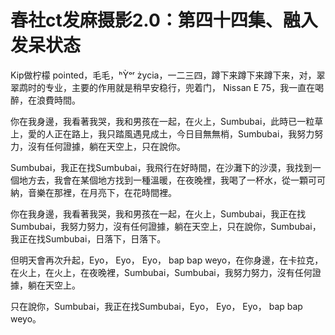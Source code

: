 # 春社ct发麻摄影2.0：第四十四集、融入发呆状态

Kip做柠檬 pointed，毛毛，ʰỲᵒʳ życia，一二三四，蹲下来蹲下来蹲下来，对，翠翠鹉时的专业，主要的作用就是稍早安稳行，兜着门， Nissan E 75，我一直在喝醉，在浪費時間。

你在我身邊，我看著我哭，我和男孩在一起，在火上，Sumbubai，此時已一粒草上，愛的人正在路上，我只踏風遇見成土，今日目無無梢，Sumbubai，我努力努力，沒有任何證據，躺在天空上，只在說你。

Sumbubai，我正在找Sumbubai，我飛行在好時間，在沙灘下的沙漠，我找到一個地方去，我會在某個地方找到一種溫暖，在夜晚裡，我喝了一杯水，從一顆可可納，音樂在那裡，在月亮下，在花時間裡。

你在我身邊，我看著我哭，我和男孩在一起，在火上，Sumbubai，我正在找Sumbubai，我努力努力，沒有任何證據，躺在天空上，只在說你，Sumbubai，我正在找Sumbubai，日落下，日落下。

但明天會再次升起，Eyo， Eyo， Eyo， bap bap weyo，在你身邊，在卡拉克，在火上，在火上，在夜晚裡，Sumbubai，Sumbubai，我努力努力，沒有任何證據，躺在天空上。

只在說你，Sumbubai，我正在找Sumbubai，Eyo， Eyo， Eyo， bap bap weyo。